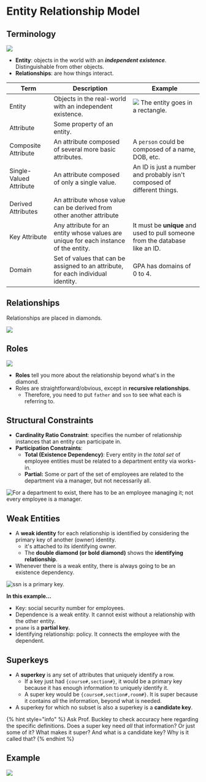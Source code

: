 # Entity Relationship Model

## Terminology

![](<../../../../.gitbook/assets/image (585).png>)

* **Entity**: objects in the world with an _**independent existence**_. Distinguishable from other objects.
* **Relationships**: are how things interact.

| Term                    | Description                                                                          | Example                                                                            |
| ----------------------- | ------------------------------------------------------------------------------------ | ---------------------------------------------------------------------------------- |
| Entity                  | Objects in the real-world with an independent existence.                             | ![](<../../../../.gitbook/assets/image (589).png>) The entity goes in a rectangle. |
| Attribute               | Some property of an entity.                                                          |                                                                                    |
| Composite Attribute     | An attribute composed of several more basic attributes.                              | A `person` could be composed of a name, DOB, etc.                                  |
| Single-Valued Attribute | An attribute composed of only a single value.                                        | An ID is just a number and probably isn't composed of different things.            |
| Derived Attributes      | An attribute whose value can be derived from other another attribute                 |                                                                                    |
| Key Attribute           | Any attribute for an entity whose values are unique for each instance of the entity. | It must be **unique** and used to pull someone from the database like an ID.       |
| Domain                  | Set of values that can be assigned to an attribute, for each individual identity.    | GPA has domains of 0 to 4.                                                         |

## Relationships

Relationships are placed in diamonds.

![](<../../../../.gitbook/assets/image (584).png>)

## Roles

![](<../../../../.gitbook/assets/image (590).png>)

* **Roles** tell you more about the relationship beyond what's in the diamond.
* Roles are straightforward/obvious, except in **recursive relationships**.&#x20;
  * Therefore, you need to put `father` and `son` to see what each is referring to.

## Structural Constraints

* **Cardinality Ratio Constraint**: specifies the number of relationship instances that an entity can participate in.
* **Participation Constraints**:&#x20;
  * **Total (Existence Dependency)**: Every entity in _the total set_ of employee entities must be related to a department entity via works-in.
  * **Partial:** Some or part of the set of employees are related to the department via a manager, but not necessarily all.

![For a department to exist, there has to be an employee managing it; not every employee is a manager.](<../../../../.gitbook/assets/image (588).png>)

## Weak Entities

* A **weak identity** for each relationship is identified by considering the primary key of another (owner) identity.
  * it's attached to its identifying owner.
  * The **double diamond (or bold diamond)** shows the **identifying relationship**.
* Whenever there is a weak entity, there is always going to be an existence dependency.&#x20;

![ssn is a primary key. ](<../../../../.gitbook/assets/image (591).png>)

**In this example...**

* Key: social security number for employees.
* Dependence is a weak entity. It cannot exist without a relationship with the other entity.
* `pname` is a **partial key.**
* Identifying relationship: policy. It connects the employee with the dependent.

## Superkeys

* A **superkey** is any set of attributes that uniquely identify a row.
  * If a key just had `{course#,section#}`, it would be a primary key because it has enough information to uniquely identify it.
  * A super key would be `{course#,section#,room#}`. It is super because it contains _all_ the information, beyond what is needed.
* A superkey for which no subset is also a superkey is a **candidate key**.

{% hint style="info" %}
Ask Prof. Buckley to check accuracy here regarding the specific definitions. Does a super key need _all_ that information? Or just some of it? What makes it super? And what is a candidate key?  Why is it called that?
{% endhint %}

## Example

![](<../../../../.gitbook/assets/image (592).png>)

